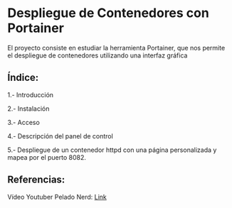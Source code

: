 # Despliegue de Contenedores con Portainer

El proyecto consiste en estudiar la herramienta Portainer, que nos permite el despliegue de contenedores utilizando una interfaz gráfica

## Índice:

1.- Introducción

2.- Instalación

3.- Acceso

4.- Descripción del panel de control

5.- Despliegue de un contenedor httpd con una página personalizada y mapea por el puerto 8082.

## Referencias:

Vídeo Youtuber Pelado Nerd: [Link](https://www.youtube.com/watch?v=TSot5AnS-mk)


